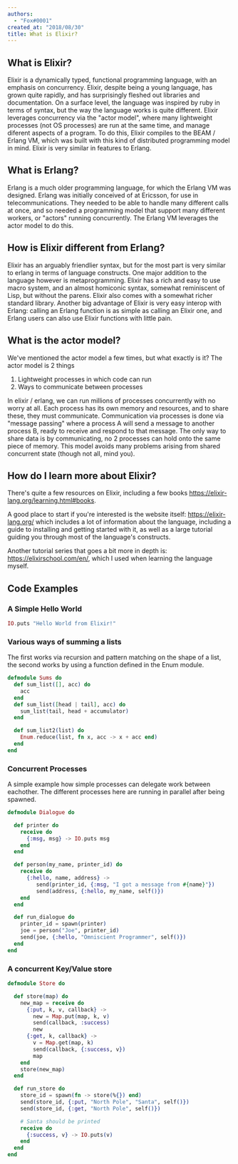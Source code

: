 ```yaml
---
authors:
  - "Fox#0001"
created_at: "2018/08/30"
title: What is Elixir?
---
```


## What is Elixir?
Elixir is a dynamically typed, functional programming language, with an emphasis on concurrency.
Elixir, despite being a young language, has grown quite rapidly, and has surprisingly fleshed out libraries and documentation.
On a surface level, the language was inspired by ruby in terms of syntax, but the way the language works is quite different.
Elixir leverages concurrency via the "actor model", where many lightweight processes (not OS processes) are run at the same time, and manage diferent aspects of a program.
To do this, Elixir compiles to the BEAM / Erlang VM, which was built with this kind of distributed programming model in mind. Elixir is very similar in features to Erlang.

## What is Erlang?
Erlang is a much older programming language, for which the Erlang VM was designed. Erlang was initially conceived of at Ericsson, for use in telecommunications. They needed to be able to handle many different calls at once, and so needed a programming model that support many different workers, or "actors" running concurrently.
The Erlang VM leverages the actor model to do this.

## How is Elixir different from Erlang?
Elixir has an arguably friendlier syntax, but for the most part is very similar to erlang in terms of language constructs.
One major addition to the language however is metaprogramming. Elixir has a rich and easy to use macro system, and an almost homiconic syntax, somewhat reminiscent of Lisp, but without the parens. Elixir also comes with a somewhat richer standard library. Another big advantage of Elixir is very easy interop with Erlang: calling an Erlang function is as simple as calling an Elixir one, and Erlang users can also use Elixir functions with little pain.

## What is the actor model?
We've mentioned the actor model a few times, but what exactly is it?
The actor model is 2 things

1. Lightweight processes in which code can run
2. Ways to communicate between processes

In elixir / erlang, we can run millions of processes concurrently with no worry at all. Each process has its own memory and resources, and to share these, they must communicate. Communication via processes is done via "message passing" where a process A will send a message to another process B, ready to receive and respond to that message. The only way to share data is by communicating, no 2 processes can hold onto the same piece of memory. This model avoids many problems arising from shared concurrent state (though not all, mind you).

## How do I learn more about Elixir?
There's quite a few resources on Elixir, including a few books https://elixir-lang.org/learning.html#books.

A good place to start if you're interested is the website itself: https://elixir-lang.org/ which includes a lot of information about the language, including a guide to installing and getting started with it, as well as a large tutorial guiding you through most of the language's constructs.

Another tutorial series that goes a bit more in depth is: https://elixirschool.com/en/, which I used when learning the language myself.

## Code Examples

### A Simple Hello World

```elixir
IO.puts "Hello World from Elixir!"
```

### Various ways of summing a lists
The first works via recursion and pattern matching on the shape of a list, the second works by using a function defined in the Enum module.

```elixir
defmodule Sums do
  def sum_list([], acc) do
    acc
  end
  def sum_list([head | tail], acc) do
    sum_list(tail, head + accumulator)
  end

  def sum_list2(list) do
    Enum.reduce(list, fn x, acc -> x + acc end)
  end
end
```

### Concurrent Processes
A simple example how simple processes can delegate work between eachother. The different processes here are running in parallel after being spawned.

```elixir
defmodule Dialogue do

  def printer do
    receive do
      {:msg, msg} -> IO.puts msg
    end
  end

  def person(my_name, printer_id) do
    receive do
      {:hello, name, address} ->
         send(printer_id, {:msg, "I got a message from #{name}"})
         send(address, {:hello, my_name, self()})
    end
  end

  def run_dialogue do
    printer_id = spawn(printer)
    joe = person("Joe", printer_id)
    send(joe, {:hello, "Omniscient Programmer", self()})
  end
end
```

### A concurrent Key/Value store

```elixir
defmodule Store do

  def store(map) do
    new_map = receive do
      {:put, k, v, callback} ->
        new = Map.put(map, k, v)
        send(callback, :success)
        new
      {:get, k, callback} ->
        v = Map.get(map, k)
        send(callback, {:success, v})
        map
    end
    store(new_map)
  end

  def run_store do
    store_id = spawn(fn -> store(%{}) end)
    send(store_id, {:put, "North Pole", "Santa", self()})
    send(store_id, {:get, "North Pole", self()})

    # Santa should be printed
    receive do
      {:success, v} -> IO.puts(v)
    end
  end
end
```
